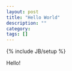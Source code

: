 ```yaml
---
layout: post
title: "Hello World"
description: ""
category: 
tags: []
---
```

{% include JB/setup %}

Hello!